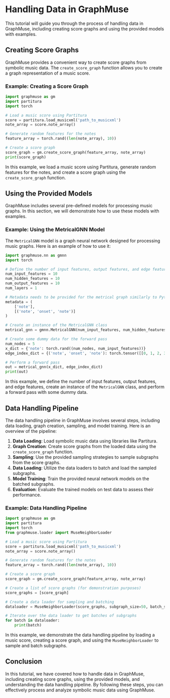 # Handling Data in GraphMuse

This tutorial will guide you through the process of handling data in GraphMuse, including creating score graphs and using the provided models with examples.

## Creating Score Graphs

GraphMuse provides a convenient way to create score graphs from symbolic music data. The `create_score_graph` function allows you to create a graph representation of a music score.

### Example: Creating a Score Graph

```python
import graphmuse as gm
import partitura
import torch

# Load a music score using Partitura
score = partitura.load_musicxml('path_to_musicxml')
note_array = score.note_array()

# Generate random features for the notes
feature_array = torch.rand((len(note_array), 10))

# Create a score graph
score_graph = gm.create_score_graph(feature_array, note_array)
print(score_graph)
```

In this example, we load a music score using Partitura, generate random features for the notes, and create a score graph using the `create_score_graph` function.

## Using the Provided Models

GraphMuse includes several pre-defined models for processing music graphs. In this section, we will demonstrate how to use these models with examples.

### Example: Using the MetricalGNN Model

The `MetricalGNN` model is a graph neural network designed for processing music graphs. Here is an example of how to use it:

```python
import graphmuse.nn as gmnn
import torch

# Define the number of input features, output features, and edge features
num_input_features = 10
num_hidden_features = 10
num_output_features = 10
num_layers = 1

# Metadata needs to be provided for the metrical graph similarly to Pytorch Geometric heterogeneous graph modules.
metadata = (
    ['note'],
    [('note', 'onset', 'note')]
)

# Create an instance of the MetricalGNN class
metrical_gnn = gmnn.MetricalGNN(num_input_features, num_hidden_features, num_output_features, num_layers, metadata=metadata)

# Create some dummy data for the forward pass
num_nodes = 5
x_dict = {'note': torch.rand((num_nodes, num_input_features))}
edge_index_dict = {('note', 'onset', 'note'): torch.tensor([[0, 1, 2, 3, 4], [1, 2, 3, 4, 0]])}

# Perform a forward pass
out = metrical_gnn(x_dict, edge_index_dict)
print(out)
```

In this example, we define the number of input features, output features, and edge features, create an instance of the `MetricalGNN` class, and perform a forward pass with some dummy data.

## Data Handling Pipeline

The data handling pipeline in GraphMuse involves several steps, including data loading, graph creation, sampling, and model training. Here is an overview of the pipeline:

1. **Data Loading**: Load symbolic music data using libraries like Partitura.
2. **Graph Creation**: Create score graphs from the loaded data using the `create_score_graph` function.
3. **Sampling**: Use the provided sampling strategies to sample subgraphs from the score graphs.
4. **Data Loading**: Utilize the data loaders to batch and load the sampled subgraphs.
5. **Model Training**: Train the provided neural network models on the batched subgraphs.
6. **Evaluation**: Evaluate the trained models on test data to assess their performance.

### Example: Data Handling Pipeline

```python
import graphmuse as gm
import partitura
import torch
from graphmuse.loader import MuseNeighborLoader

# Load a music score using Partitura
score = partitura.load_musicxml('path_to_musicxml')
note_array = score.note_array()

# Generate random features for the notes
feature_array = torch.rand((len(note_array), 10))

# Create a score graph
score_graph = gm.create_score_graph(feature_array, note_array)

# Create a list of score graphs (for demonstration purposes)
score_graphs = [score_graph]

# Create a data loader for sampling and batching
dataloader = MuseNeighborLoader(score_graphs, subgraph_size=50, batch_size=4, num_neighbors=[3, 3, 3])

# Iterate over the data loader to get batches of subgraphs
for batch in dataloader:
    print(batch)
```

In this example, we demonstrate the data handling pipeline by loading a music score, creating a score graph, and using the `MuseNeighborLoader` to sample and batch subgraphs.

## Conclusion

In this tutorial, we have covered how to handle data in GraphMuse, including creating score graphs, using the provided models, and understanding the data handling pipeline. By following these steps, you can effectively process and analyze symbolic music data using GraphMuse.
